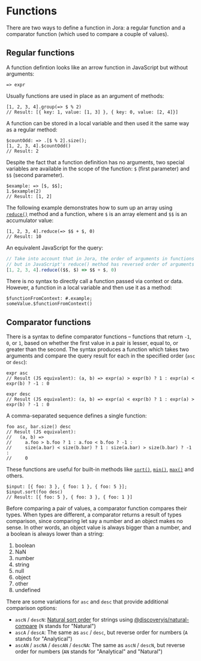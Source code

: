 # Functions

There are two ways to define a function in Jora: a regular function and a comparator function (which used to compare a couple of values).

## Regular functions

A function defintion looks like an arrow function in JavaScript but without arguments:

```jora
=> expr
```

Usually functions are used in place as an argument of methods:

```jora
[1, 2, 3, 4].group(=> $ % 2)
// Result: [{ key: 1, value: [1, 3] }, { key: 0, value: [2, 4]}]
```

A function can be stored in a local variable and then used it the same way as a regular method:

```jora
$countOdd: => .[$ % 2].size();
[1, 2, 3, 4].$countOdd()
// Result: 2
```

Despite the fact that a function definition has no arguments, two special variables are available in the scope of the function: `$` (first parameter) and `$$` (second parameter).

```jora
$example: => [$, $$];
1.$example(2)
// Result: [1, 2]
```

The following example demonstrates how to sum up an array using [`reduce()`](./methods-builtin.md#reduce) method and a function, where `$` is an array element and `$$` is an accumulator value:

```jora
[1, 2, 3, 4].reduce(=> $$ + $, 0)
// Result: 10
```

An equivalent JavaScript for the query:

```js
// Take into account that in Jora, the order of arguments in functions is always `$, $$`,
// but in JavaScript's reduce() method has reversed order of arguments
[1, 2, 3, 4].reduce(($$, $) => $$ + $, 0)
```

There is no syntax to directly call a function passed via context or data. However, a function in a local variable and then use it as a method:

```jora
$functionFromContext: #.example;
someValue.$functionFromContext()
```

## Comparator functions

There is a syntax to define comparator functions – functions that return `-1`, `0`, or `1`, based on whether the first value in a pair is lesser, equal to, or greater than the second. The syntax produces a function which takes two arguments and compare the query result for each in the specified order (`asc` or `desc`):

```jora
expr asc
// Result (JS equivalent): (a, b) => expr(a) > expr(b) ? 1 : expr(a) < expr(b) ? -1 : 0
```

```jora
expr desc
// Result (JS equivalent): (a, b) => expr(a) < expr(b) ? 1 : expr(a) > expr(b) ? -1 : 0
```

A comma-separated sequence defines a single function:

```jora
foo asc, bar.size() desc
// Result (JS equivalent):
//   (a, b) =>
//     a.foo > b.foo ? 1 : a.foo < b.foo ? -1 :
//     size(a.bar) < size(b.bar) ? 1 : size(a.bar) > size(b.bar) ? -1 :
//     0
```

These functions are useful for built-in methods like [`sort()`](./sort.md), [`min()`](./methods-builtin.md#min), [`max()`](./methods-builtin.md#max) and others.

```jora
$input: [{ foo: 3 }, { foo: 1 }, { foo: 5 }];
$input.sort(foo desc)
// Result: [{ foo: 5 }, { foo: 3 }, { foo: 1 }]
```

Before comparing a pair of values, a comparator function compares their types. When types are different, a comparator returns a result of types comparison, since comparing let say a number and an object makes no sense. In other words, an object value is always bigger than a number, and a boolean is always lower than a string:

1. boolean
2. NaN
3. number
4. string
5. null
6. object
7. other
8. undefined

There are some variations for `asc` and `desc` that provide additional comparison options:

- `ascN` / `descN`: [Natural sort order](https://en.wikipedia.org/wiki/Natural_sort_order) for strings using [@discoveryjs/natural-compare](https://github.com/discoveryjs/natural-compare) (`N` stands for "Natural")
- `ascA` / `descA`: The same as `asc` / `desc`, but reverse order for numbers (`A` stands for "Analytical")
- `ascAN` / `ascNA` / `descAN` / `descNA`: The same as `ascN` / `descN`, but reverse order for numbers (`AN` stands for "Analytical" and "Natural")
